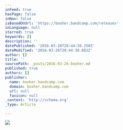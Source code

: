 ```yaml
---
inFeed: true
hasPage: false
inNav: false
isBasedOnUrl: 'https://booher.bandcamp.com/releases'
inLanguage: null
starred: true
keywords: []
description: ''
datePublished: '2016-03-26T20:44:58.250Z'
dateModified: '2016-03-26T20:44:36.082Z'
author: []
title: ''
sourcePath: _posts/2016-03-26-booher.md
published: true
authors: []
publisher:
  name: booher.bandcamp.com
  domain: booher.bandcamp.com
  url: null
  favicon: null
_context: 'http://schema.org'
_type: Article

---
```

![](https://s3-us-west-2.amazonaws.com/the-grid-img/p/5c95fbaf44f8a309e305629d689db63ba5c1604b.jpg)